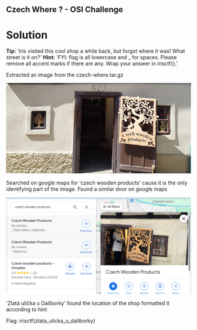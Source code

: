 ## Czech Where ? - OSI Challenge

# Solution

**Tip:** 'Iris visited this cool shop a while back, but forgot where it was! What street is it on?'
**Hint:** 'FYI: flag is all lowercase and _ for spaces. Please remove all accent marks if there are any. Wrap your answer in irisctf{}.'

Extracted an image from the czech-where.tar.gz

![frontdoor](frontdoor.png)

Searched on google maps for 'czech wooden products' cause it is the only identifying part of the image.
Found a similar door on google maps

![foundongooglemaps](googlemaps.PNG)

'Zlatá ulička u Daliborky' found the location of the shop formatted it according to hint

Flag: irisctf{zlata_ulicka_u_daliborky}